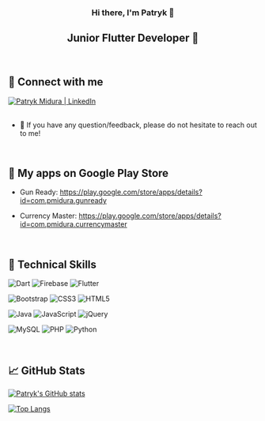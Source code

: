 <h3 align="center">
   Hi there, I'm Patryk 👋
</h3>

<h2 align="center">
   <!-- Engineer of Computer Science and Econometrics 💻 -->
   Junior Flutter Developer 📱
</h2>

<br>

## 🤝 Connect with me

<a href="https://www.linkedin.com/in/patryk-midura/">
   <img src="https://img.shields.io/badge/linkedin-%230077B5.svg?style=for-the-badge&logo=linkedin&logoColor=white" alt="Patryk Midura | LinkedIn" />
</a>
<br><br>

- 💬 If you have any question/feedback, please do not hesitate to reach out to me!

<!-- ## 🔭 I'm currently working on -->

<!-- - Visualise, Understand, Learn & Practice BLoC Concepts -->
<!-- - My own mobile application, which I would like to launch on Google Play Store and App Store -->

<br>

## 📱 My apps on Google Play Store

- Gun Ready: https://play.google.com/store/apps/details?id=com.pmidura.gunready
  
- Currency Master: https://play.google.com/store/apps/details?id=com.pmidura.currencymaster

<!-- ## 🌱 I'm currently learning

- 📱 Flutter BLoC
- ☁ Firebase -->

<br>

## 💼 Technical Skills

![Dart](https://img.shields.io/badge/dart-%230175C2.svg?style=for-the-badge&logo=dart&logoColor=white)
![Firebase](https://img.shields.io/badge/firebase-%23039BE5.svg?style=for-the-badge&logo=firebase)
![Flutter](https://img.shields.io/badge/Flutter-%2302569B.svg?style=for-the-badge&logo=Flutter&logoColor=white)

![Bootstrap](https://img.shields.io/badge/bootstrap-%238511FA.svg?style=for-the-badge&logo=bootstrap&logoColor=white)
![CSS3](https://img.shields.io/badge/css3-%231572B6.svg?style=for-the-badge&logo=css3&logoColor=white)
![HTML5](https://img.shields.io/badge/html5-%23E34F26.svg?style=for-the-badge&logo=html5&logoColor=white)

![Java](https://img.shields.io/badge/java-%23ED8B00.svg?style=for-the-badge&logo=openjdk&logoColor=white)
![JavaScript](https://img.shields.io/badge/javascript-%23323330.svg?style=for-the-badge&logo=javascript&logoColor=%23F7DF1E)
![jQuery](https://img.shields.io/badge/jquery-%230769AD.svg?style=for-the-badge&logo=jquery&logoColor=white)

![MySQL](https://img.shields.io/badge/mysql-%2300f.svg?style=for-the-badge&logo=mysql&logoColor=white)
![PHP](https://img.shields.io/badge/php-%23777BB4.svg?style=for-the-badge&logo=php&logoColor=white)
![Python](https://img.shields.io/badge/python-3670A0?style=for-the-badge&logo=python&logoColor=ffdd54)

<br>

## 📈 GitHub Stats

<!-- <p align="center">
   <a href="https://github.com/pmidura">
      <img src="https://github-readme-streak-stats.herokuapp.com/?user=pmidura&theme=radical&border=7F3FBF&background=0D1117" alt="Patryk Midura GitHub Streak"/>
   </a>
</p>

<p align="center">
   <a href="https://github.com/pmidura">
      <img src="https://github-profile-summary-cards.vercel.app/api/cards/profile-details?username=pmidura&theme=radical" alt="Patryk Midura GitHub Contribution"/>
   </a>
</p>

<a> 
   <a href="https://github.com/pmidura">
      <img alt="Patryk Midura Github Stats"
         src="https://github-readme-stats-pmidura.vercel.app/api?username=pmidura&show_icons=true&count_private=true&theme=react&border_color=7F3FBF&bg_color=0D1117&title_color=F85D7F&icon_color=F8D866"
         height="192px"
         width="49.5%" />
   </a>
   <a href="https://github.com/pmidura">
      <img alt="Patryk Midura Top Languages"
         src="https://github-readme-stats-pmidura.vercel.app/api/top-langs/?username=pmidura&langs_count=6&layout=compact&theme=react&border_color=7F3FBF&bg_color=0D1117&title_color=F85D7F&icon_color=F8D866"
         height="192px"
         width="49.5%" />
   </a>
</a> -->

[![Patryk's GitHub stats](https://github-readme-stats-pmidura.vercel.app/api?username=pmidura&show_icons=true&count_private=true&theme=tokyonight)](https://github.com/pmidura/github-readme-stats)

[![Top Langs](https://github-readme-stats-pmidura.vercel.app/api/top-langs/?username=pmidura&layout=compact)](https://github.com/pmidura/github-readme-stats)

<!-- [![Patryk's GitHub stats](https://github-readme-stats-xi-one-66.vercel.app/api?username=pmidura&show_icons=true&theme=tokyonight)](https://github.com/pmidura/github-readme-stats)

[![Top Langs](https://github-readme-stats-xi-one-66.vercel.app/api/top-langs/?username=pmidura&layout=compact)](https://github.com/pmidura/github-readme-stats) -->



<!-- <h3 align="center">
   <samp>&gt; Hi there, I'm <b>Patryk</b></samp>
</h3>

<p align="center"> 
   <samp>
      「 Junior Flutter Developer from <b>Poland</b> 」
      <br>
      <br>
   </samp>
</p>

<br>

## 🤝 Connect with me:
   <a href="https://www.linkedin.com/in/patryk-midura/">
      <img src="https://img.shields.io/badge/linkedin-%230077B5.svg?style=for-the-badge&logo=linkedin&logoColor=white" alt="Patryk Midura | LinkedIn" />
   </a>
<br>
<br>
- 💬 If you have any question/feedback, please do not hesitate to reach out to me!

<br>
<br>

## 💼 Technical Skills

![Dart](https://img.shields.io/badge/dart-%230175C2.svg?style=for-the-badge&logo=dart&logoColor=white)
![Firebase](https://img.shields.io/badge/firebase-%23039BE5.svg?style=for-the-badge&logo=firebase)
![Flutter](https://img.shields.io/badge/Flutter-%2302569B.svg?style=for-the-badge&logo=Flutter&logoColor=white)

![Bootstrap](https://img.shields.io/badge/bootstrap-%238511FA.svg?style=for-the-badge&logo=bootstrap&logoColor=white)
![CSS3](https://img.shields.io/badge/css3-%231572B6.svg?style=for-the-badge&logo=css3&logoColor=white)
![HTML5](https://img.shields.io/badge/html5-%23E34F26.svg?style=for-the-badge&logo=html5&logoColor=white)

![Java](https://img.shields.io/badge/java-%23ED8B00.svg?style=for-the-badge&logo=openjdk&logoColor=white)
![JavaScript](https://img.shields.io/badge/javascript-%23323330.svg?style=for-the-badge&logo=javascript&logoColor=%23F7DF1E)
![jQuery](https://img.shields.io/badge/jquery-%230769AD.svg?style=for-the-badge&logo=jquery&logoColor=white)

![MySQL](https://img.shields.io/badge/mysql-%2300f.svg?style=for-the-badge&logo=mysql&logoColor=white)
![PHP](https://img.shields.io/badge/php-%23777BB4.svg?style=for-the-badge&logo=php&logoColor=white)
![Python](https://img.shields.io/badge/python-3670A0?style=for-the-badge&logo=python&logoColor=ffdd54)

<br>
<hr />
<br>

<p align="center">
   <a href="https://github.com/pmidura">
      <img src="https://github-readme-streak-stats.herokuapp.com/?user=pmidura&theme=radical&border=7F3FBF&background=0D1117" alt="Patryk Midura GitHub Streak"/>
   </a>
</p>

<p align="center">
   <a href="https://github.com/pmidura">
      <img src="https://github-profile-summary-cards.vercel.app/api/cards/profile-details?username=pmidura&theme=radical" alt="Patryk Midura GitHub Contribution"/>
   </a>
</p>

<a> 
   <a href="https://github.com/pmidura">
      <img alt="Patryk Midura Github Stats"
         src="https://denvercoder1-github-readme-stats.vercel.app/api?username=pmidura&show_icons=true&count_private=true&theme=react&border_color=7F3FBF&bg_color=0D1117&title_color=F85D7F&icon_color=F8D866"
         height="192px"
         width="49.5%" />
   </a>
   <a href="https://github.com/pmidura">
      <img alt="Patryk Midura Top Languages"
         src="https://denvercoder1-github-readme-stats.vercel.app/api/top-langs/?username=pmidura&langs_count=8&layout=compact&theme=react&border_color=7F3FBF&bg_color=0D1117&title_color=F85D7F&icon_color=F8D866"
         height="192px"
         width="49.5%" />
   </a>
   <br>
</a> -->
